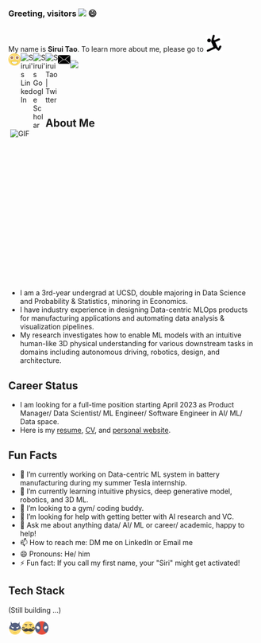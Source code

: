 ### Greeting, visitors <img src="https://media.giphy.com/media/hvRJCLFzcasrR4ia7z/giphy.gif" width="25px"> 😄

<br> 
My name is <strong>Sirui Tao</strong>.
To learn more about me, please go to <img src="resources/imgs/long-jump.svg" width="34px">
<br>

<a href="https://dylantao.github.io/">
  <img align="left" alt="Sirui's HomePage" width="25px" src="resources/imgs/happy.svg" />
</a>
<a href="https://www.linkedin.com/in/siruitao/">
  <img align="left" alt="Sirui's LinkedIn" width="25px" src="https://raw.githubusercontent.com/peterthehan/peterthehan/master/assets/linkedin.svg" />
</a>
<a href="https://scholar.google.com/citations?user=W6vF-VcAAAAJ&hl=en">
  <img align="left" alt="Sirui's Google Scholar" width="25px" src="https://upload.wikimedia.org/wikipedia/commons/c/c7/Google_Scholar_logo.svg" />
</a>
<a href="https://twitter.com/siruitao">
  <img align="left" alt="Sirui Tao | Twitter" width="25px" src="https://raw.githubusercontent.com/peterthehan/peterthehan/master/assets/twitter.svg" />
</a>
<a href="mailto:dylantaosirui@gmail.com">
  <img align="left" alt="Sirui's email" width="25px" src="resources/imgs/email.svg" />
</a>

![](https://visitor-badge.glitch.me/badge?page_id=dylantao.dylantao)

<br />
<br>
<br>

<img align="right" alt="GIF" src="https://github.com/abhisheknaiidu/abhisheknaiidu/blob/master/code.gif?raw=true" width="500" height="320" />

## About Me

- I am a 3rd-year undergrad at UCSD, double majoring in Data Science and Probability & Statistics, minoring in Economics. 
- I have industry experience in designing Data-centric MLOps products for manufacturing applications and automating data analysis & visualization pipelines.
- My research investigates how to enable ML models with an intuitive human-like 3D physical understanding for various downstream tasks in domains including autonomous driving, robotics, design, and architecture.

## Career Status

- I am looking for a full-time position starting April 2023 as Product Manager/ Data Scientist/ ML Engineer/ Software Engineer in AI/ ML/ Data space.
- Here is my <a href="resources/info/Sirui_Tao_Resume.pdf">resume</a>,  <a href="resources/info/Sirui_Tao_CV.pdf">CV</a>, and <a href="https://dylantao.github.io/">personal website</a>.

## Fun Facts

- 🔭 I’m currently working on Data-centric ML system in battery manufacturing during my summer Tesla internship.
- 🌱 I’m currently learning intuitive physics, deep generative model, robotics, and 3D ML.
- 👯 I’m looking to a gym/ coding buddy.
- 🤔 I’m looking for help with getting better with AI research and VC.
- 💬 Ask me about anything data/ AI/ ML or career/ academic, happy to help!
- 📫 How to reach me: DM me on LinkedIn or Email me
- 😄 Pronouns: He/ him
- ⚡ Fun fact: If you call my first name, your "Siri" might get activated!

## Tech Stack
(Still building ...)

  <img align="left" alt="Sirui's email" width="27px" src="resources/imgs/batman.svg" />
  <img align="left" alt="Sirui's email" width="27px" src="resources/imgs/beard.svg" />
  <img align="left" alt="Sirui's email" width="27px" src="resources/imgs/deadpool.svg" />
